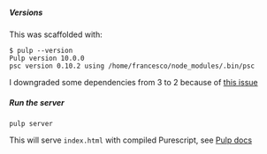 ##### Versions

This was scaffolded with:

```
$ pulp --version
Pulp version 10.0.0
psc version 0.10.2 using /home/francesco/node_modules/.bin/psc
```

I downgraded some dependencies from 3 to 2 because of [this
issue](https://github.com/bodil/pulp/issues/265)

##### Run the server

    pulp server

This will serve `index.html` with compiled Purescript, see [Pulp
docs](https://github.com/bodil/pulp/#a-quick-example)